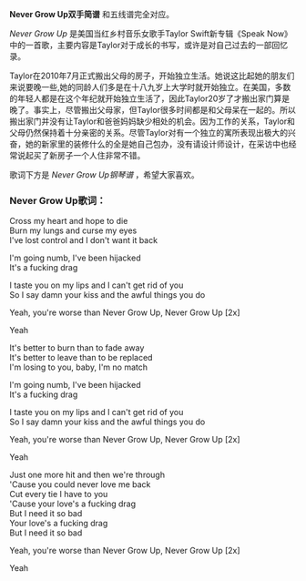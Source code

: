 

**Never Grow Up双手简谱** 和五线谱完全对应。

_Never Grow Up_ 是美国当红乡村音乐女歌手Taylor Swift新专辑《Speak
Now》中的一首歌，主要内容是Taylor对于成长的书写，或许是对自己过去的一部回忆录。

Taylor在2010年7月正式搬出父母的房子，开始独立生活。她说这比起她的朋友们来说要晚一些,她的同龄人们多是在十八九岁上大学时就开始独立。在美国，多数的年轻人都是在这个年纪就开始独立生活了，因此Taylor20岁了才搬出家门算是晚了。事实上，尽管搬出父母家，但Taylor很多时间都是和父母呆在一起的。所以搬出家门并没有让Taylor和爸爸妈妈缺少相处的机会。因为工作的关系，Taylor和父母仍然保持着十分亲密的关系。尽管Taylor对有一个独立的寓所表现出极大的兴奋，她的新家里的装修什么的全是她自己包办，没有请设计师设计，在采访中也经常说起买了新房子一个人住非常不错。

歌词下方是 _Never Grow Up钢琴谱_ ，希望大家喜欢。

### Never Grow Up歌词：

Cross my heart and hope to die  
Burn my lungs and curse my eyes  
I've lost control and I don't want it back

I'm going numb, I've been hijacked  
It's a fucking drag

I taste you on my lips and I can't get rid of you  
So I say damn your kiss and the awful things you do

Yeah, you're worse than Never Grow Up, Never Grow Up [2x]

Yeah

It's better to burn than to fade away  
It's better to leave than to be replaced  
I'm losing to you, baby, I'm no match

I'm going numb, I've been hijacked  
It's a fucking drag

I taste you on my lips and I can't get rid of you  
So I say damn your kiss and the awful things you do

Yeah, you're worse than Never Grow Up, Never Grow Up [2x]

Yeah

Just one more hit and then we're through  
'Cause you could never love me back  
Cut every tie I have to you  
'Cause your love's a fucking drag  
But I need it so bad  
Your love's a fucking drag  
But I need it so bad

Yeah, you're worse than Never Grow Up, Never Grow Up [2x]

Yeah

